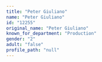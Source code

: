 ```yaml
---
title: "Peter Giuliano"
name: "Peter Giuliano"
id: "12255"
original_name: "Peter Giuliano"
known_for_department: "Production"
gender: "2"
adult: "false"
profile_path: "null"
---
```


